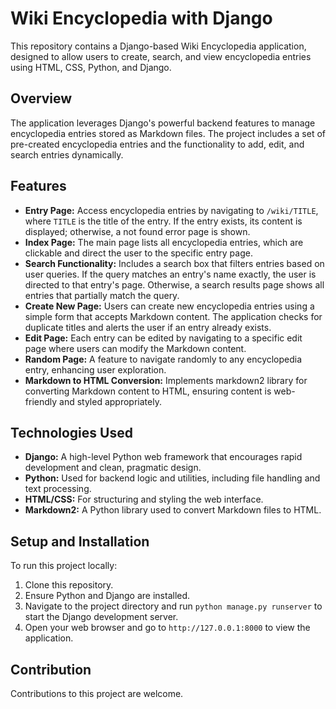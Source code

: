 # Wiki Encyclopedia with Django

This repository contains a Django-based Wiki Encyclopedia application, designed to allow users to create, search, and view encyclopedia entries using HTML, CSS, Python, and Django.

## Overview

The application leverages Django's powerful backend features to manage encyclopedia entries stored as Markdown files. The project includes a set of pre-created encyclopedia entries and the functionality to add, edit, and search entries dynamically.

## Features

- **Entry Page:** Access encyclopedia entries by navigating to `/wiki/TITLE`, where `TITLE` is the title of the entry. If the entry exists, its content is displayed; otherwise, a not found error page is shown.
- **Index Page:** The main page lists all encyclopedia entries, which are clickable and direct the user to the specific entry page.
- **Search Functionality:** Includes a search box that filters entries based on user queries. If the query matches an entry's name exactly, the user is directed to that entry's page. Otherwise, a search results page shows all entries that partially match the query.
- **Create New Page:** Users can create new encyclopedia entries using a simple form that accepts Markdown content. The application checks for duplicate titles and alerts the user if an entry already exists.
- **Edit Page:** Each entry can be edited by navigating to a specific edit page where users can modify the Markdown content.
- **Random Page:** A feature to navigate randomly to any encyclopedia entry, enhancing user exploration.
- **Markdown to HTML Conversion:** Implements markdown2 library for converting Markdown content to HTML, ensuring content is web-friendly and styled appropriately.

## Technologies Used

- **Django:** A high-level Python web framework that encourages rapid development and clean, pragmatic design.
- **Python:** Used for backend logic and utilities, including file handling and text processing.
- **HTML/CSS:** For structuring and styling the web interface.
- **Markdown2:** A Python library used to convert Markdown files to HTML.

## Setup and Installation

To run this project locally:
1. Clone this repository.
2. Ensure Python and Django are installed.
3. Navigate to the project directory and run `python manage.py runserver` to start the Django development server.
4. Open your web browser and go to `http://127.0.0.1:8000` to view the application.

## Contribution

Contributions to this project are welcome.

